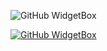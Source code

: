 ![GitHub WidgetBox](https://github-widgetbox.vercel.app/api/profile?username=absoftlab99&data=followers,repositories,stars,commits&theme=nautilus)

[![GitHub WidgetBox](https://github-widgetbox.vercel.app/api/skills?languages=html,css,js,ts,nodejs,expressjs,react,firebase,mongodb,python,dart,flutter)](https://github.com/Jurredr/github-widgetbox)
